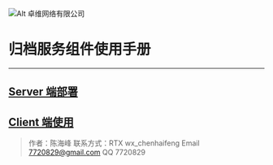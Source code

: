 ![Alt 卓维网络有限公司](/images/logo.jpg)

# 归档服务组件使用手册
******

## [Server 端部署](/ReadMe.html "Server 端部署")

## [Client 端使用](/API.html "Client 端使用")


> 作者：陈海峰    联系方式：RTX wx_chenhaifeng Email 7720829@gmail.com QQ 7720829
